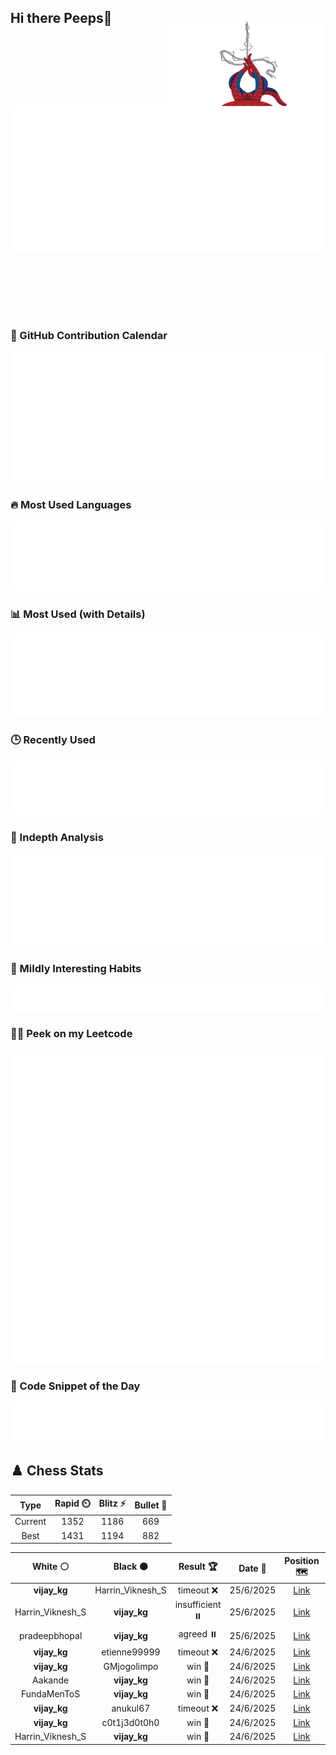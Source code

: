 ## Hi there Peeps👋

<p style="text-align: right; margin-top: -40px; position: relative; top: 15px;">
  <img src="./assets/spidertocat.png" width="250" height="250" alt="Spider-Ham swinging" align="right">
</p>

<div style="position: relative; width: 100%; height: auto;">
  <img src="./metrics.classic.svg" alt="Metrics" style="position: relative; top: -100px; left: 0; z-index: 1; display: block;">
</div>

### 📅 GitHub Contribution Calendar

![Half-year](./metrics.plugin.isocalendar.svg)

### 🔥 Most Used Languages
![Most Used](metrics.plugin.languages.svg)

### 📊 Most Used (with Details)
![Most Used Details](metrics.plugin.languages.details.svg)

### 🕒 Recently Used
![Recently Used](metrics.plugin.languages.recent.svg)

### 📌 Indepth Analysis
![Indepth](metrics.plugin.languages.indepth.svg)

### 🧠 Mildly Interesting Habits

![Habits Facts](./metrics.plugin.habits.facts.svg)

### 🧑‍💻 Peek on my Leetcode 

![LeetCode Stats](metrics.plugin.leetcode.svg)

### 📝 Code Snippet of the Day

![Code Snippet](./metrics.plugin.code.svg)

## ♟️ Chess Stats

<!--START_SECTION:chessStats-->
<!-- Automatically generated with https://github.com/Balastrong/chess-stats-action -->

| Type | Rapid ⏲️ | Blitz ⚡ | Bullet 🔫 |
|:---:|:---:|:---:|:---:|
| Current | 1352 | 1186 | 669 |
| Best | 1431 | 1194 | 882 |

| White ⚪ | Black ⚫ | Result 🏆 | Date 📅 | Position 🗺️ | Type 🕕 |
|:---:|:---:|:---:|:---:|:---:|:---:|
| **vijay_kg** | Harrin_Viknesh_S | timeout ❌ | 25/6/2025 | <a href="http://www.ee.unb.ca/cgi-bin/tervo/fen.pl?select=8/8/8/5K1P/6P1/5q2/5k2/8 w - - 0 71">Link</a> | Rapid |
| Harrin_Viknesh_S | **vijay_kg** | insufficient ⏸️ | 25/6/2025 | <a href="http://www.ee.unb.ca/cgi-bin/tervo/fen.pl?select=8/8/8/8/1K6/8/8/7k b - - 0 65">Link</a> | Rapid |
| pradeepbhopal | **vijay_kg** | agreed ⏸️ | 25/6/2025 | <a href="http://www.ee.unb.ca/cgi-bin/tervo/fen.pl?select=r2q1rk1/1pb1nppp/p1n1p1b1/3pP3/1P1P2P1/P1N1B3/3NBP1P/R2Q1RK1 w - - 1 15">Link</a> | Blitz |
| **vijay_kg** | etienne99999 | timeout ❌ | 24/6/2025 | <a href="http://www.ee.unb.ca/cgi-bin/tervo/fen.pl?select=1k1rr3/pp6/2p4p/3nppp1/P2b4/1R1P1B1P/1P3P1P/2B1R1K1 w - f6 0 27">Link</a> | Blitz |
| **vijay_kg** | GMjogolimpo | win 🥇 | 24/6/2025 | <a href="http://www.ee.unb.ca/cgi-bin/tervo/fen.pl?select=2r4k/p5r1/2P4p/3P4/8/2P2pP1/P4P1P/R3R1K1 b - - 0 37">Link</a> | Blitz |
| Aakande | **vijay_kg** | win 🥇 | 24/6/2025 | <a href="http://www.ee.unb.ca/cgi-bin/tervo/fen.pl?select=8/6p1/1k5p/1P1p1p2/K3p3/B1P3P1/4bP1P/8 w - - 3 46">Link</a> | Blitz |
| FundaMenToS | **vijay_kg** | win 🥇 | 24/6/2025 | <a href="http://www.ee.unb.ca/cgi-bin/tervo/fen.pl?select=3rr1k1/1bq2pp1/p6p/1p6/5Nn1/1PN5/1PP2QPP/R3R2K w - - 3 26">Link</a> | Blitz |
| **vijay_kg** | anukul67 | timeout ❌ | 24/6/2025 | <a href="http://www.ee.unb.ca/cgi-bin/tervo/fen.pl?select=r3k2r/pR1n1pp1/3np1p1/3p4/8/2P2P2/P5PP/1R4K1 w kq - 0 25">Link</a> | Blitz |
| **vijay_kg** | c0t1j3d0t0h0 | win 🥇 | 24/6/2025 | <a href="http://www.ee.unb.ca/cgi-bin/tervo/fen.pl?select=rnbqkb1r/ppp2Qpp/8/2npN3/2B5/8/PPPP1PPP/RNB1K2R b KQkq - 0 6">Link</a> | Blitz |
| Harrin_Viknesh_S | **vijay_kg** | win 🥇 | 24/6/2025 | <a href="http://www.ee.unb.ca/cgi-bin/tervo/fen.pl?select=5rk1/5pp1/2pbp2p/p7/4p2P/6qK/8/8 w - - 0 37">Link</a> | Blitz |

<!--END_SECTION:chessStats-->
